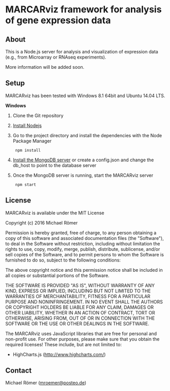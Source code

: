 MARCARviz framework for analysis of gene expression data
========================================================

About
-----

This is a Node.js server for analysis and visualization of expression data (e.g., from Microarray or RNAseq experiments).

More information will be added soon. 

Setup
-----

MARCARviz has been tested with Windows 8.1 64bit and Ubuntu 14.04 LTS.

**Windows**

1. Clone the Git repository
2. [Install Nodejs](https://nodejs.org/en/download/)
3. Go to the project directory and install the dependencies with the Node Package Manager

        npm install
        
4. [Install the MongoDB server](https://docs.mongodb.com/manual/tutorial/install-mongodb-on-windows/) or create a config.json and change the db_host to point to the database server
5. Once the MongoDB server is running, start the MARCARviz server

        npm start

License
-------

MARCARviz is available under the MIT License

Copyright (c) 2016 Michael Römer

Permission is hereby granted, free of charge, to any person obtaining a copy of this software and associated documentation files (the "Software"), to deal in the Software without restriction, including without limitation the rights to use, copy, modify, merge, publish, distribute, sublicense, and/or sell copies of the Software, and to permit persons to whom the Software is furnished to do so, subject to the following conditions:

The above copyright notice and this permission notice shall be included in all copies or substantial portions of the Software.

THE SOFTWARE IS PROVIDED "AS IS", WITHOUT WARRANTY OF ANY KIND, EXPRESS OR IMPLIED, INCLUDING BUT NOT LIMITED TO THE WARRANTIES OF MERCHANTABILITY, FITNESS FOR A PARTICULAR PURPOSE AND NONINFRINGEMENT. IN NO EVENT SHALL THE AUTHORS OR COPYRIGHT HOLDERS BE LIABLE FOR ANY CLAIM, DAMAGES OR OTHER LIABILITY, WHETHER IN AN ACTION OF CONTRACT, TORT OR OTHERWISE, ARISING FROM, OUT OF OR IN CONNECTION WITH THE SOFTWARE OR THE USE OR OTHER DEALINGS IN THE SOFTWARE.

The MARCARviz uses JavaScript libraries that are free for personal and non-profit use. For other purposes, please make sure that you obtain the required licenses! These include, but are not limited to:

* HighCharts.js (http://www.highcharts.com/)

Contact
-------

Michael Römer (mroemer@posteo.de)
